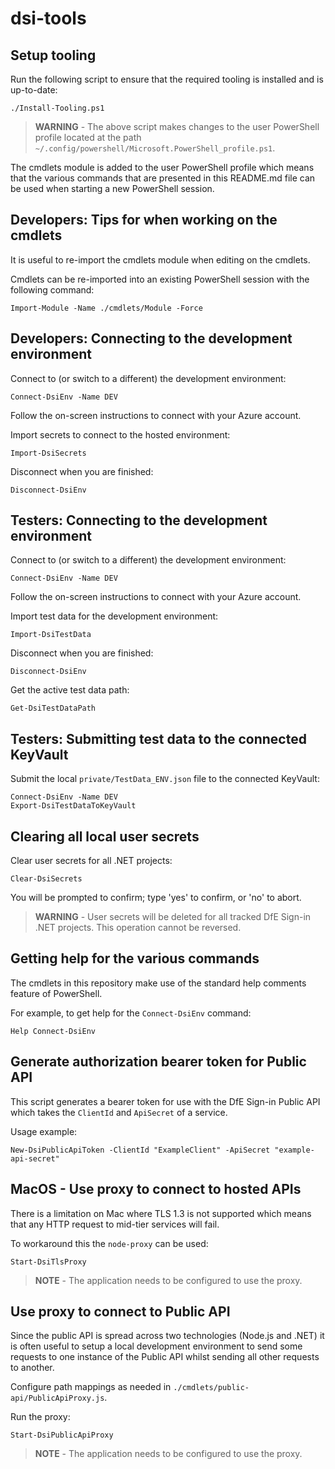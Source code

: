 # dsi-tools

## Setup tooling

Run the following script to ensure that the required tooling is installed and is up-to-date:

```pwsh
./Install-Tooling.ps1
```

> **WARNING** - The above script makes changes to the user PowerShell profile located at the path `~/.config/powershell/Microsoft.PowerShell_profile.ps1`.

The cmdlets module is added to the user PowerShell profile which means that the various commands that are presented in this README.md file can be used when starting a new PowerShell session.


## Developers: Tips for when working on the cmdlets

It is useful to re-import the cmdlets module when editing on the cmdlets.

Cmdlets can be re-imported into an existing PowerShell session with the following command:

```pwsh
Import-Module -Name ./cmdlets/Module -Force
```


## Developers: Connecting to the development environment

Connect to (or switch to a different) the development environment:

```pwsh
Connect-DsiEnv -Name DEV
```

Follow the on-screen instructions to connect with your Azure account.

Import secrets to connect to the hosted environment:

```pwsh
Import-DsiSecrets
```

Disconnect when you are finished:

```pwsh
Disconnect-DsiEnv
```


## Testers: Connecting to the development environment

Connect to (or switch to a different) the development environment:

```pwsh
Connect-DsiEnv -Name DEV
```

Follow the on-screen instructions to connect with your Azure account.

Import test data for the development environment:

```pwsh
Import-DsiTestData
```

Disconnect when you are finished:

```pwsh
Disconnect-DsiEnv
```

Get the active test data path:

```pwsh
Get-DsiTestDataPath
```


## Testers: Submitting test data to the connected KeyVault

Submit the local `private/TestData_ENV.json` file to the connected KeyVault:

```pwsh
Connect-DsiEnv -Name DEV
Export-DsiTestDataToKeyVault
```


## Clearing all local user secrets

Clear user secrets for all .NET projects:

```pwsh
Clear-DsiSecrets
```

You will be prompted to confirm; type 'yes' to confirm, or 'no' to abort.

> **WARNING** - User secrets will be deleted for all tracked DfE Sign-in .NET projects. This operation cannot be reversed.


## Getting help for the various commands

The cmdlets in this repository make use of the standard help comments feature of PowerShell.

For example, to get help for the `Connect-DsiEnv` command:

```pwsh
Help Connect-DsiEnv
```


## Generate authorization bearer token for Public API

This script generates a bearer token for use with the DfE Sign-in Public API which takes the `ClientId` and `ApiSecret` of a service.

Usage example:

```pwsh
New-DsiPublicApiToken -ClientId "ExampleClient" -ApiSecret "example-api-secret"
```


## MacOS - Use proxy to connect to hosted APIs

There is a limitation on Mac where TLS 1.3 is not supported which means that any HTTP request to mid-tier services will fail.

To workaround this the `node-proxy` can be used:

```pwsh
Start-DsiTlsProxy
```

> **NOTE** - The application needs to be configured to use the proxy.


## Use proxy to connect to Public API

Since the public API is spread across two technologies (Node.js and .NET) it is often useful to setup a local development environment to send some requests to one instance of the Public API whilst sending all other requests to another.

Configure path mappings as needed in `./cmdlets/public-api/PublicApiProxy.js`.

Run the proxy:

```pwsh
Start-DsiPublicApiProxy
```

> **NOTE** - The application needs to be configured to use the proxy.
